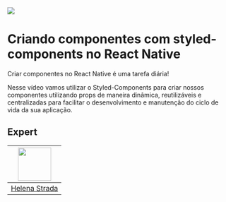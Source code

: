 <img src="https://storage.googleapis.com/golden-wind/experts-club/capa-github.svg" />

# Criando componentes com styled-components no React Native

Criar componentes no React Native é uma tarefa diária!

Nesse vídeo vamos utilizar o Styled-Components para criar nossos componentes utilizando props de maneira dinâmica, reutilizáveis e centralizadas para facilitar o desenvolvimento e manutenção do ciclo de vida da sua aplicação.

## Expert

| [<img src="https://avatars.githubusercontent.com/u/6079947?s=460&u=d7af98379f7769fc782b4e99d86a205c44e57f79&v=4" width="75px;"/>](https://github.com/hstrada) |
| :-: |
|[Helena Strada](https://github.com/hstrada)|